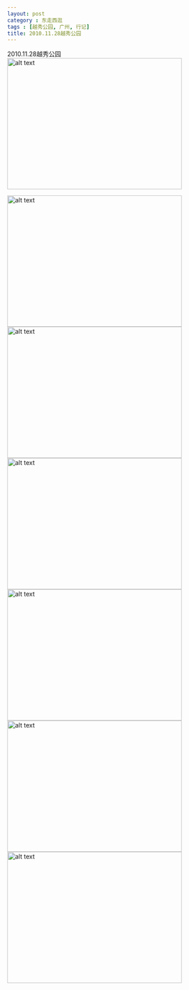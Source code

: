 ```yaml
---
layout: post
category : 东走西逛
tags : [越秀公园, 广州, 行记]
title: 2010.11.28越秀公园
---
```


2010.11.28越秀公园
<img src="http://pic.yupoo.com/myhut_v/BQFyad5R/AurXH.jpg" alt="alt text" width="400" height="300" />

<img src="http://pic.yupoo.com/myhut_v/BQFy9wiw/s2YNT.jpg" alt="alt text" width="400" height="300" />

 <img src="http://pic.yupoo.com/myhut_v/BQFy8GFR/jIzyT.jpg" alt="alt text" width="400" height="300" />
 
 <img src="http://pic.yupoo.com/myhut_v/BQFy85LD/UkUs.jpg" alt="alt text" width="400" height="300" /> 
 
 <img src="http://pic.yupoo.com/myhut_v/BQFy7Kvp/RbMNg.jpg" alt="alt text" width="400" height="300" /> 
 
 <img src="http://pic.yupoo.com/myhut_v/BQFy6PyM/dHPn4.jpg" alt="alt text" width="400" height="300" />
 
 <img src="http://pic.yupoo.com/myhut_v/BQFy6tiP/Zjbq0.jpg" alt="alt text" width="400" height="300" />
